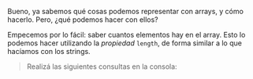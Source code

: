 Bueno, ya sabemos qué cosas podemos representar con arrays, y cómo hacerlo. Pero, ¿qué podemos hacer con ellos?

Empecemos por lo fácil: saber cuantos elementos hay en el array. Esto lo podemos hacer utilizando la _propiedad_ `length`, de forma similar a lo que hacíamos con los strings. 

> Realizá las siguientes consultas en la consola: 

